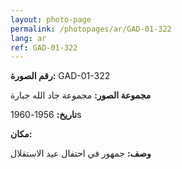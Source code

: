 ```yaml
---
layout: photo-page
permalink: /photopages/ar/GAD-01-322
lang: ar
ref: GAD-01-322
---
```


**رقم الصورة:** GAD-01-322

**مجموعة الصور:** مجموعة جاد الله جبارة

**تاريخ:** 1956-1960s

**مكان:**

**وصف:** جمهور في احتفال عيد الاستقلال
